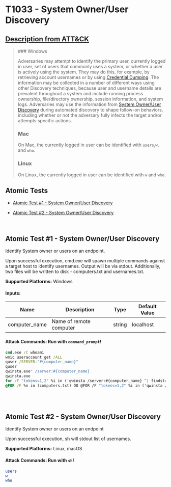 # T1033 - System Owner/User Discovery

## [Description from ATT&CK](https://attack.mitre.org/wiki/Technique/T1033)

<blockquote>### Windows

Adversaries may attempt to identify the primary user, currently logged in user, set of users that commonly uses a
system, or whether a user is actively using the system. They may do this, for example, by retrieving account usernames
or by using [Credential Dumping](https://attack.mitre.org/techniques/T1003). The information may be collected in a
number of different ways using other Discovery techniques, because user and username details are prevalent throughout a
system and include running process ownership, file/directory ownership, session information, and system logs.
Adversaries may use the information from [System Owner/User Discovery](https://attack.mitre.org/techniques/T1033) during
automated discovery to shape follow-on behaviors, including whether or not the adversary fully infects the target and/or
attempts specific actions.

### Mac

On Mac, the currently logged in user can be identified with <code>users</code>,<code>w</code>, and <code>who</code>.

### Linux

On Linux, the currently logged in user can be identified with <code>w</code> and <code>who</code>.</blockquote>

## Atomic Tests

- [Atomic Test #1 - System Owner/User Discovery](#atomic-test-1---system-owneruser-discovery)

- [Atomic Test #2 - System Owner/User Discovery](#atomic-test-2---system-owneruser-discovery)

<br/>

## Atomic Test #1 - System Owner/User Discovery

Identify System owner or users on an endpoint.

Upon successful execution, cmd.exe will spawn multiple commands against a target host to identify usernames. Output will
be via stdout.
Additionally, two files will be written to disk - computers.txt and usernames.txt.

**Supported Platforms:** Windows

#### Inputs:

| Name | Description | Type | Default Value | 
|------|-------------|------|---------------|
| computer_name | Name of remote computer | string | localhost|

#### Attack Commands: Run with `command_prompt`!

```cmd
cmd.exe /C whoami
wmic useraccount get /ALL
quser /SERVER:"#{computer_name}"
quser
qwinsta.exe" /server:#{computer_name}
qwinsta.exe
for /F "tokens=1,2" %i in ('qwinsta /server:#{computer_name} ^| findstr "Active Disc"') do @echo %i | find /v "#" | find /v "console" || echo %j > usernames.txt
@FOR /F %n in (computers.txt) DO @FOR /F "tokens=1,2" %i in ('qwinsta /server:%n ^| findstr "Active Disc"') do @echo %i | find /v "#" | find /v "console" || echo %j > usernames.txt
```

<br/>
<br/>

## Atomic Test #2 - System Owner/User Discovery

Identify System owner or users on an endpoint

Upon successful execution, sh will stdout list of usernames.

**Supported Platforms:** Linux, macOS

#### Attack Commands: Run with `sh`!

```sh
users
w
who
```

<br/>
